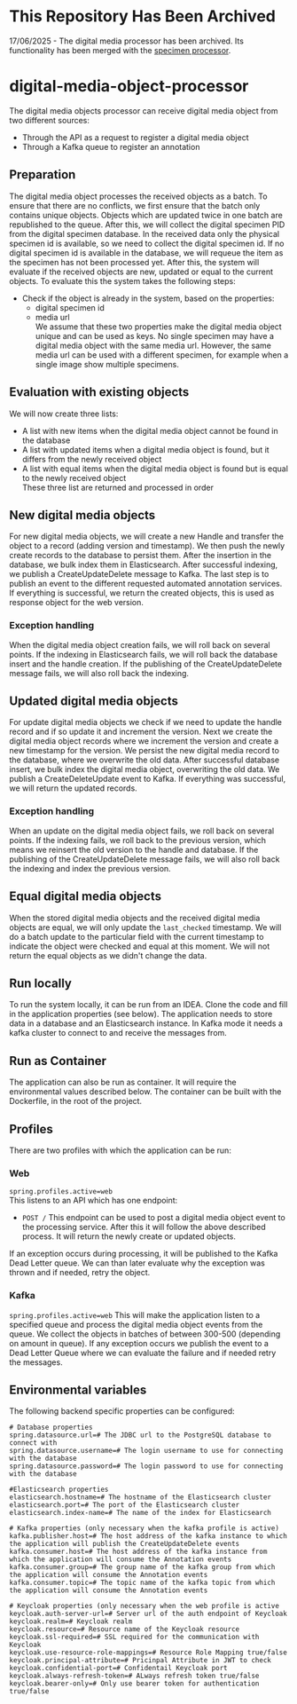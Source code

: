 # This Repository Has Been Archived
17/06/2025 - The digital media processor has been archived. Its functionality has been merged with the [specimen processor](https://github.com/dissco/dissco-core-digital-specimen-processor).

# digital-media-object-processor
The digital media objects processor can receive digital media object from two different sources:
- Through the API as a request to register a digital media object
- Through a Kafka queue to register an annotation

## Preparation
The digital media object processes the received objects as a batch.
To ensure that there are no conflicts, we first ensure that the batch only contains unique objects.
Objects which are updated twice in one batch are republished to the queue.
After this, we will collect the digital specimen PID from the digital specimen database.
In the received data only the physical specimen id is available, so we need to collect the digital specimen id.
If no digital specimen id is available in the database, we will requeue the item as the specimen has not been processed yet.
After this, the system will evaluate if the received objects are new, updated or equal to the current objects.
To evaluate this the system takes the following steps:
- Check if the object is already in the system, based on the properties:
  - digital specimen id
  - media url  
We assume that these two properties make the digital media object unique and can be used as keys.
No single specimen may have a digital media object with the same media url.
However, the same media url can be used with a different specimen, for example when a single image show multiple specimens.

## Evaluation with existing objects
We will now create three lists:
- A list with new items when the digital media object cannot be found in the database
- A list with updated items when a digital media object is found, but it differs from the newly received object
- A list with equal items when the digital media object is found but is equal to the newly received object  
These three list are returned and processed in order

## New digital media objects
For new digital media objects, we will create a new Handle and transfer the object to a record (adding version and timestamp).
We then push the newly create records to the database to persist them.
After the insertion in the database, we bulk index them in Elasticsearch.
After successful indexing, we publish a CreateUpdateDelete message to Kafka.
The last step is to publish an event to the different requested automated annotation services.
If everything is successful, we return the created objects, this is used as response object for the web version.
### Exception handling
When the digital media object creation fails, we will roll back on several points.
If the indexing in Elasticsearch fails, we will roll back the database insert and the handle creation.
If the publishing of the CreateUpdateDelete message fails, we will also roll back the indexing.

## Updated digital media objects
For update digital media objects we check if we need to update the handle record and if so update it and increment the version.
Next we create the digital media object records where we increment the version and create a new timestamp for the version.
We persist the new digital media record to the database, where we overwrite the old data.
After successful database insert, we bulk index the digital media object, overwriting the old data.
We publish a CreateDeleteUpdate event to Kafka.
If everything was successful, we will return the updated records.
### Exception handling
When an update on the digital media object fails, we roll back on several points.
If the indexing fails, we roll back to the previous version, which means we reinsert the old version to the handle and database.
If the publishing of the CreateUpdateDelete message fails, we will also roll back the indexing and index the previous version.

## Equal digital media objects
When the stored digital media objects and the received digital media objects are equal, we will only update the `last_checked` timestamp.
We will do a batch update to the particular field with the current timestamp to indicate the object were checked and equal at this moment.
We will not return the equal objects as we didn't change the data.

## Run locally
To run the system locally, it can be run from an IDEA.
Clone the code and fill in the application properties (see below).
The application needs to store data in a database and an Elasticsearch instance.
In Kafka mode it needs a kafka cluster to connect to and receive the messages from.

## Run as Container
The application can also be run as container.
It will require the environmental values described below.
The container can be built with the Dockerfile, in the root of the project.

## Profiles
There are two profiles with which the application can be run:
### Web
`spring.profiles.active=web`  
This listens to an API which has one endpoint:
- `POST /`
  This endpoint can be used to post a digital media object event to the processing service. 
  After this it will follow the above described process.
  It will return the newly create or updated objects.  

If an exception occurs during processing, it will be published to the Kafka Dead Letter queue.
We can than later evaluate why the exception was thrown and if needed, retry the object.

### Kafka
`spring.profiles.active=web`
This will make the application listen to a specified queue and process the digital media object events from the queue.
We collect the objects in batches of between 300-500 (depending on amount in queue).
If any exception occurs we publish the event to a Dead Letter Queue where we can evaluate the failure and if needed retry the messages.

## Environmental variables
The following backend specific properties can be configured:

```
# Database properties
spring.datasource.url=# The JDBC url to the PostgreSQL database to connect with
spring.datasource.username=# The login username to use for connecting with the database
spring.datasource.password=# The login password to use for connecting with the database

#Elasticsearch properties
elasticsearch.hostname=# The hostname of the Elasticsearch cluster
elasticsearch.port=# The port of the Elasticsearch cluster
elasticsearch.index-name=# The name of the index for Elasticsearch

# Kafka properties (only necessary when the kafka profile is active)
kafka.publisher.host=# The host address of the kafka instance to which the application will publish the CreateUpdateDelete events 
kafka.consumer.host=# The host address of the kafka instance from which the application will consume the Annotation events
kafka.consumer.group=# The group name of the kafka group from which the application will consume the Annotation events
kafka.consumer.topic=# The topic name of the kafka topic from which the application will consume the Annotation events

# Keycloak properties (only necessary when the web profile is active
keycloak.auth-server-url=# Server url of the auth endpoint of Keycloak
keycloak.realm=# Keycloak realm
keycloak.resource=# Resource name of the Keycloak resource
keycloak.ssl-required=# SSL required for the communication with Keycloak
keycloak.use-resource-role-mappings=# Resource Role Mapping true/false
keycloak.principal-attribute=# Pricinpal Attribute in JWT to check
keycloak.confidential-port=# Confidentail Keycloak port
keycloak.always-refresh-token=# ALways refresh token true/false
keycloak.bearer-only=# Only use bearer token for authentication true/false
